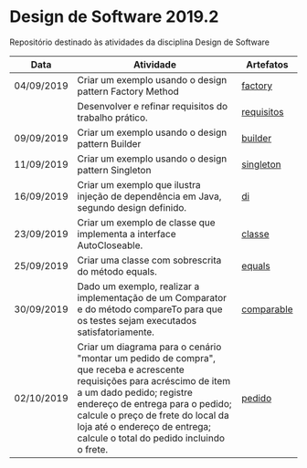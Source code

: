 # Design de Software 2019.2
Repositório destinado às atividades da disciplina Design de Software 

| Data | Atividade | Artefatos |
| --- | --- | --- |
| 04/09/2019 | Criar um exemplo usando o design pattern Factory Method | [factory](https://github.com/rebeccamoraes/ds-2019-02/tree/master/factory) |
| | Desenvolver e refinar requisitos do trabalho prático. | [requisitos](https://github.com/rebeccamoraes/ds-2019-02/blob/master/requisitos.md)|
| 09/09/2019 | Criar um exemplo usando o design pattern Builder | [builder](https://github.com/rebeccamoraes/ds-2019-02/tree/master/builder) |
| 11/09/2019 | Criar um exemplo usando o design pattern Singleton | [singleton](https://github.com/rebeccamoraes/ds-2019-02/tree/master/singleton) |
| 16/09/2019 | Criar um exemplo que ilustra injeção de dependência em Java, segundo design definido. | [di](https://github.com/rebeccamoraes/ds-2019-02/tree/master/di) |
| 23/09/2019 | Criar um exemplo de classe que implementa a interface AutoCloseable. | [classe](https://github.com/rebeccamoraes/ds-2019-02/tree/master/classe) |
| 25/09/2019 | Criar uma classe com sobrescrita do método equals. | [equals](https://github.com/rebeccamoraes/ds-2019-02/tree/master/equals) |
| 30/09/2019 | Dado um exemplo, realizar a implementação de um Comparator e do método compareTo para que os testes sejam executados satisfatoriamente. | [comparable](https://github.com/rebeccamoraes/ds-2019-02/tree/master/comparable) |
| 02/10/2019 | Criar um diagrama para o cenário "montar um pedido de compra", que receba e acrescente requisições para acréscimo de item a um dado pedido; registre endereço de entrega para o pedido; calcule o preço de frete do local da loja até o endereço de entrega; calcule o total do pedido incluindo o frete. | [pedido](https://github.com/rebeccamoraes/ds-2019-02/tree/master/pedido) |

